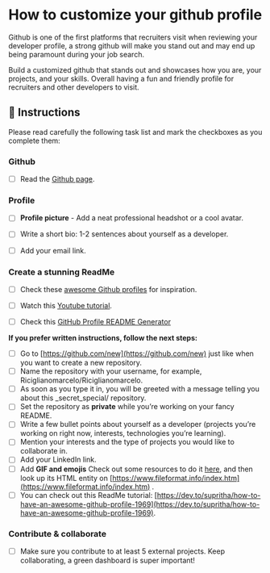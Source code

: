 <!-- hide -->
# How to customize your github profile
<!-- endhide -->

Github is one of the first platforms that recruiters visit when reviewing your developer profile, a strong github will make you stand out and may end up being paramount during your job search.

Build a customized github that stands out and showcases how you are, your projects, and your skills. Overall having a fun and friendly profile for recruiters and other developers to visit.

## 📝 Instructions

Please read carefully the following task list and mark the checkboxes as you complete them:

### Github 

- [ ] Read the [Github page](https://www.notion.so/4geeksacademy/GitHub-8d7f2e2b99f541c3b34c07f3987e9d59).

### Profile

- [ ] **Profile picture** - Add a neat professional headshot or a cool avatar.

- [ ] Write a short bio: 1-2 sentences about yourself as a developer.

- [ ] Add your email link.

### Create a stunning ReadMe

- [ ] Check these [awesome Github profiles](https://github.com/abhisheknaiidu/awesome-github-profile-readme) for inspiration.

- [ ] Watch this [Youtube tutorial](https://www.youtube.com/watch?v=ECuqb5Tv9qI&feature=youtu.be). 

- [ ] Check this [GitHub Profile README Generator](https://rahuldkjain.github.io/gh-profile-readme-generator/)

**If you prefer written instructions, follow the next steps:**

- [ ] Go to [https://github.com/new](https://github.com/new) just like when you want to create a new repository.
- [ ] Name the repository with your username, for example, Riciglianomarcelo/Riciglianomarcelo.
- [ ]  As soon as you type it in, you will be greeted with a message telling you about this _secret_special/ repository.
- [ ] Set the repository as **private** while you’re working on your fancy README.
- [ ] Write a few bullet points about yourself as a developer (projects you’re working on right now, interests, technologies you’re learning).
- [ ] Mention your interests and the type of projects you would like to collaborate in. 
- [ ] Add your LinkedIn link.
- [ ] Add **GIF and emojis** Check out some resources to do it [here](https://emojipedia.org/emoji/), and then look up its HTML entity on [https://www.fileformat.info/index.htm](https://www.fileformat.info/index.htm) _._
- [ ] You can check out this ReadMe tutorial: [https://dev.to/supritha/how-to-have-an-awesome-github-profile-1969](https://dev.to/supritha/how-to-have-an-awesome-github-profile-1969).  

### Contribute & collaborate

- [ ] Make sure you contribute to at least 5 external projects. Keep collaborating, a green dashboard is super important! 
